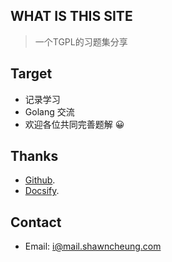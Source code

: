   
## WHAT IS THIS SITE
> 一个TGPL的习题集分享

## Target
- 记录学习
- Golang 交流
- 欢迎各位共同完善题解 😀

## Thanks
- [Github](https://github.com).
- [Docsify](https://github.com/docsifyjs/docsify/).

## Contact
- Email: i@mail.shawncheung.com  
